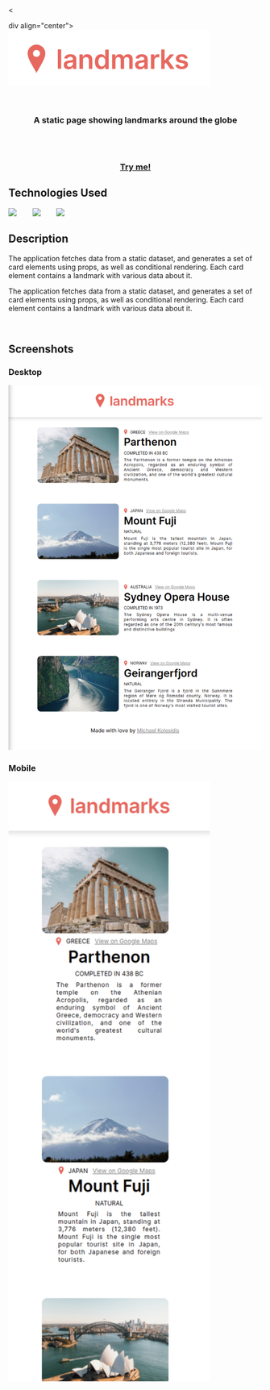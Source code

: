 <                    
                      
  div align="center">
  <img src="./images/logo.png" width="400px" />
</div>

<br>

<h3 align="center">A static page showing landmarks around the globe </h3>

<br>
<br>

<h3 align="center"><a href="https://react-landmarks.netlify.app/">Try me!</a></h3>

## Technologies Used

<a href="https://reactjs.org/"><img src="https://github.com/michaelkolesidis/tech-icons/blob/main/icons/react/react-original.svg" height="50px" /></a>
&nbsp;&nbsp;&nbsp;&nbsp;&nbsp;&nbsp;
<a href="https://www.typescriptlang.org/"><img src="https://github.com/michaelkolesidis/tech-icons/blob/main/icons/typescript/typescript-original.svg" height="50px" /></a>
&nbsp;&nbsp;&nbsp;&nbsp;&nbsp;&nbsp;
<a href="https://en.wikipedia.org/wiki/CSS"><img src="https://github.com/michaelkolesidis/tech-icons/blob/main/icons/css3/css3-plain.svg" height="50px" /></a>

## Description

The application fetches data from a static dataset, and generates a set of card elements using props, as well as conditional rendering. Each card element contains a landmark with various data about it.

<p>The application fetches data from a static dataset, and generates a set of card elements using props, as well as conditional rendering. Each card element contains a landmark with various data about it.</p>

<br>

## Screenshots

### Desktop

<img src="./images/screenshot.png" width="600px" />

### Mobile

<img src="./images/screenshot-mobile.png" width="400px" />

